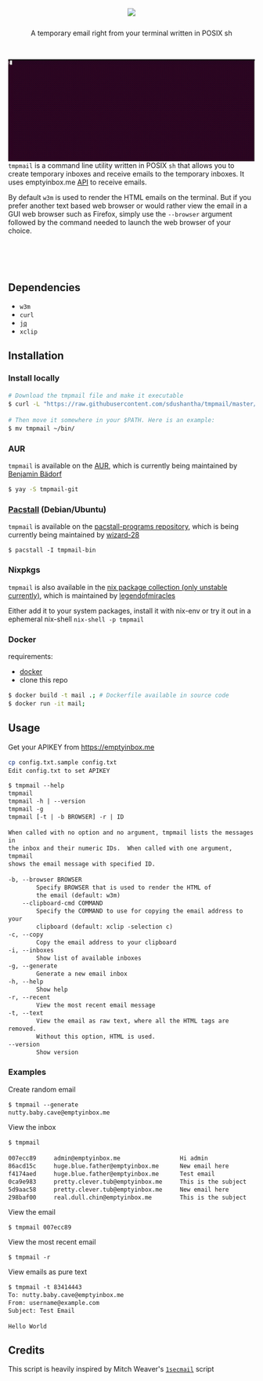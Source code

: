 <h1 align="center">
  <img src="images/logo.png">
</h1>
<p align="center"> A temporary email right from your terminal written in POSIX sh</p><br>

<img src="images/demo.gif" align="right"> `tmpmail` is a command line utility written in POSIX `sh` that allows you to create temporary inboxes
and receive emails to the temporary inboxes. It uses emptyinbox.me [API](https://emptyinbox.me/api/)
to receive emails.

By default `w3m` is used to render the HTML emails on the terminal.
But if you prefer another text based web browser or would rather view the email in a GUI web browser such as Firefox, simply
use the `--browser` argument followed by the command needed to launch the web browser of your choice.

<br>
<br>
<br>

## Dependencies
- `w3m`
- `curl`
- [`jq`](https://github.com/stedolan/jq)
- `xclip`

## Installation
### Install locally

```bash
# Download the tmpmail file and make it executable
$ curl -L "https://raw.githubusercontent.com/sdushantha/tmpmail/master/tmpmail" > tmpmail && chmod +x tmpmail

# Then move it somewhere in your $PATH. Here is an example:
$ mv tmpmail ~/bin/
```

### AUR
`tmpmail` is available on the [AUR](https://aur.archlinux.org/packages/tmpmail-git/), which is currently being maintained by [Benjamin Bädorf](https://github.com/b12f)

```bash
$ yay -S tmpmail-git
```

### [Pacstall](https://github.com/pacstall/pacstall) (Debian/Ubuntu)
`tmpmail` is available on the [pacstall-programs repository](https://github.com/pacstall/pacstall-programs/blob/master/packages/tmpmail-bin/tmpmail-bin.pacscript), which is being currently being maintained by [wizard-28](https://github.com/wizard-28)

```
$ pacstall -I tmpmail-bin
```

### Nixpkgs
`tmpmail` is also available in the [nix package collection (only unstable currently)](https://search.nixos.org/packages?channel=unstable&show=tmpmail&from=0&size=50&sort=relevance&query=tmpmail), which is maintained by [legendofmiracles](https://github.com/legendofmiracles)

Either add it to your system packages, install it with nix-env or try it out in a ephemeral nix-shell `nix-shell -p tmpmail`

### Docker

requirements:
 - [docker](https://www.docker.com/)
 - clone this repo

```bash                                                                                        
$ docker build -t mail .; # Dockerfile available in source code
$ docker run -it mail;
```   

## Usage

Get your APIKEY from https://emptyinbox.me
```bash
cp config.txt.sample config.txt
Edit config.txt to set APIKEY
```

```console
$ tmpmail --help
tmpmail
tmpmail -h | --version
tmpmail -g 
tmpmail [-t | -b BROWSER] -r | ID

When called with no option and no argument, tmpmail lists the messages in
the inbox and their numeric IDs.  When called with one argument, tmpmail
shows the email message with specified ID.

-b, --browser BROWSER
        Specify BROWSER that is used to render the HTML of
        the email (default: w3m)
    --clipboard-cmd COMMAND
        Specify the COMMAND to use for copying the email address to your
        clipboard (default: xclip -selection c)
-c, --copy
        Copy the email address to your clipboard
-i, --inboxes
        Show list of available inboxes
-g, --generate 
        Generate a new email inbox        
-h, --help
        Show help
-r, --recent
        View the most recent email message
-t, --text
        View the email as raw text, where all the HTML tags are removed.
        Without this option, HTML is used.
--version
        Show version
```

### Examples
Create random email
```console
$ tmpmail --generate
nutty.baby.cave@emptyinbox.me
```
View the inbox
```console
$ tmpmail

007ecc89     admin@emptyinbox.me                 Hi admin
86acd15c     huge.blue.father@emptyinbox.me      New email here
f4174aed     huge.blue.father@emptyinbox.me      Test email
0ca9e983     pretty.clever.tub@emptyinbox.me     This is the subject
5d9aac58     pretty.clever.tub@emptyinbox.me     New email here
298baf00     real.dull.chin@emptyinbox.me        This is the subject

```

View the email
```console
$ tmpmail 007ecc89
```

View the most recent email
```console
$ tmpmail -r
```

View emails as pure text
```console
$ tmpmail -t 83414443
To: nutty.baby.cave@emptyinbox.me
From: username@example.com
Subject: Test Email

Hello World
```

## Credits
This script is heavily inspired by Mitch Weaver's [`1secmail`](https://github.com/mitchweaver/bin/blob/master/OLD/1secmail) script
